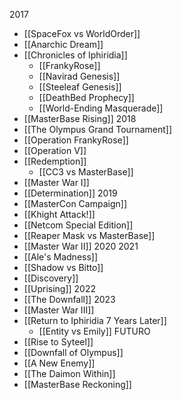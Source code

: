 2017
- [[SpaceFox vs WorldOrder]]
- [[Anarchic Dream]]
- [[Chronicles of Iphiridia]]
	- [[FrankyRose]]
	- [[Navirad Genesis]]
	- [[Steeleaf Genesis]]
	- [[DeathBed Prophecy]]
	- [[World-Ending Masquerade]]
- [[MasterBase Rising]]
2018
- [[The Olympus Grand Tournament]]
- [[Operation FrankyRose]]
- [[Operation V]]
- [[Redemption]]
	- [[CC3 vs MasterBase]]
- [[Master War I]]
- [[Determination]]
2019
- [[MasterCon Campaign]]
- [[Khight Attack!]]
- [[Netcom Special Edition]]
- [[Reaper Mask vs MasterBase]]
- [[Master War II]]
2020
2021
- [[Ale's Madness]]
- [[Shadow vs Bitto]]
- [[Discovery]]
- [[Uprising]]
2022
- [[The Downfall]]
2023
- [[Master War III]]
- [[Return to Iphiridia 7 Years Later]]
	- [[Entity vs Emily]]
FUTURO
- [[Rise to Syteel]]
- [[Downfall of Olympus]]
- [[A New Enemy]]
- [[The Daimon Within]]
- [[MasterBase Reckoning]]